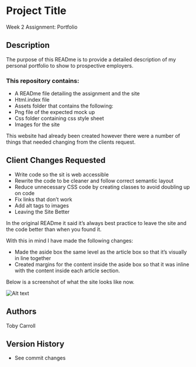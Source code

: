 # Project Title

Week 2 Assignment: Portfolio

## Description
The purpose of this READme is to provide a detailed description of my personal portfolio to show to prospective employers.

### This repository contains:
* A READme file detailing the assignment and the site
* Html.index file
* Assets folder that contains the following:
* Png file of the expected mock up
* Css folder containing css style sheet
* Images for the site

This website had already been created however there were a number of things that needed changing from the clients request.

## Client Changes Requested
* Write code so the sit is web accessible
* Rewrite the code to be cleaner and follow correct semantic layout
* Reduce unnecessary CSS code by creating classes to avoid doubling up on code
* Fix links that don’t work
* Add alt tags to images
* Leaving the Site Better

In the original READme it said it’s always best practice to leave the site and the code better than when you found it.

With this in mind I have made the following changes:
* Made the aside box the same level as the article box so that it’s visually in line together
* Created margins for the content inside the aside box so that it was inline with the content inside each article section.

Below is a screenshot of what the site looks like now.

![Alt text](Assets/Horiseon%20Marketing%20Agency%20Mockup.png)

## Authors

Toby Carroll


## Version History
    
* See commit changes



